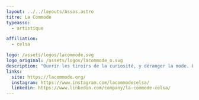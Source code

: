```yaml
---
layout: ../../layouts/Assos.astro
titre: La Commode
typeasso:
  - artistique

affiliation:
  - celsa

logo: /assets/logos/lacommode.svg
logo_original: /assets/logos/lacommode_o.svg
description: "Ouvrir les tiroirs de la curiosité, y déranger la mode. L’association de mode du Celsa s’est renouvelée, il y a maintenant un an, pour mettre à l’honneur une vision éthique et écologique de la mode. Custom, upcycling, seconde main, elle propose des activités à l’ensemble des étudiants pour renouveler leur garde-robe. En plus de ça, la Commode organise des sorties et rédige des articles orientés vers la haute couture afin de vous la faire redécouvrir."
links:
  site: https://lacommode.org/
  instagram: https://www.instagram.com/lacommodecelsa/
  linkedin: https://www.linkedin.com/company/la-commode-celsa/
---
```

